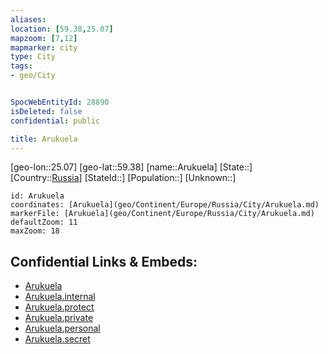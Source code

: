 ```yaml
---
aliases: 
location: [59.38,25.07]
mapzoom: [7,12] 
mapmarker: city 
type: City
tags:
- geo/City


SpocWebEntityId: 28890
isDeleted: false
confidential: public

title: Arukuela
---
```

[geo-lon::25.07]
[geo-lat::59.38]
[name::Arukuela]
[State::]
[Country::[Russia](geo/Continent/Europe/Russia.md)]
[StateId::]
[Population::]
[Unknown::]


```leaflet
id: Arukuela
coordinates: [Arukuela](geo/Continent/Europe/Russia/City/Arukuela.md)
markerFile: [Arukuela](geo/Continent/Europe/Russia/City/Arukuela.md)
defaultZoom: 11 
maxZoom: 18
```


## Confidential Links & Embeds: 
- [Arukuela](../../../../../../_public/geo/Continent/Europe/Russia/City/Arukuela.md) 
- [Arukuela.internal](../../../../../../_internal/geo/Continent/Europe/Russia/City/Arukuela.internal.md) 
- [Arukuela.protect](../../../../../../_protect/geo/Continent/Europe/Russia/City/Arukuela.protect.md) 
- [Arukuela.private](../../../../../../_private/geo/Continent/Europe/Russia/City/Arukuela.private.md) 
- [Arukuela.personal](../../../../../../_personal/geo/Continent/Europe/Russia/City/Arukuela.personal.md) 
- [Arukuela.secret](../../../../../../_secret/geo/Continent/Europe/Russia/City/Arukuela.secret.md) 
